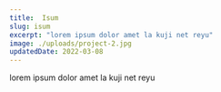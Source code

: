 ```yaml
---
title:  Isum
slug: isum
excerpt: "lorem ipsum dolor amet la kuji net reyu"
image: ./uploads/project-2.jpg
updatedDate: 2022-03-08
---
```


lorem ipsum dolor amet la kuji net reyu
